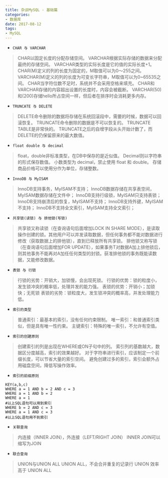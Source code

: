 ```yaml
---
title: 杂谈MySQL - 基础篇
categories:
- 数据库
date: 2017-08-12 
tags:
- MySQL
---
```

* `CHAR 与 VARCHAR`
>CHAR以固定长度的分配存储空间。
VARCHAR根据实际存储的数据来分配最终的存储空间。
VARCHAR类型的实际长度是它的值的实际长度+1。
CHAR(M)定义的列的长度为固定的，M取值可以为0～255之间。
VARCHAR(M)定义的列的长度为可变长字符串，M取值可以为0~65535之间。
CHAR当字符位数不足时，系统并不会采用空格来填充。
CHAR和VARCHAR存储的内容超出设置的长度时，内容会被截断。
VARCHAR(50)和(200)存储hello所占空间一样，但后者在排序时会消耗更多内存。

* `TRUNCATE 与 DELETE`
>DELETE命令删除的数据将存储在系统回滚段中，需要的时候，数据可以回滚恢复。
TRUNCATE命令删除的数据是不可以恢复的。
TRUNCATE TABLE是非常快的。
TRUNCATE之后的自增字段从头开始计数了，而DELETE的仍保留原来的最大数值。

* `float double 与 decimal`
>float，double非标准类型，在DB中保存的是近似值。
>Decimal则以字符串的形式保存数值。
>小数类型为 decimal，禁止使用 float 和 double。
>存储商品价格可以使用分作为单位，存储整数。

* `InnoDB 与 MyISAM`
>InnoDB支持事务，MyISAM不支持；
InnoDB数据存储在共享表空间，MyISAM数据存储在文件中；
InnoDB支持行级锁，MyISAM只支持表锁；
InnoDB支持崩溃后的恢复，MyISAM不支持；
InnoDB支持外键，MyISAM不支持；
InnoDB不支持全文索引，MyISAM支持全文索引；

* `共享锁(读锁) 与 排他锁(写锁)`
>共享锁又称读锁（在查询语句后面增加LOCK IN SHARE MODE），是读取操作创建的锁。其他用户可以并发读取数据，但任何事务都不能对数据进行修改（获取数据上的排他锁），直到已释放所有共享锁。
>排他锁又称写锁（在查询语句后面增加FOR UPDATE），如果事务T对数据A加上排他锁后，则其他事务不能再对A加任任何类型的封锁。获准排他锁的事务既能读数据，又能修改数据。

* `表锁 与 行锁`
>行锁的劣势：开销大，加锁慢，会出现死锁。
>行锁的优势：锁的粒度小，发生锁冲突的概率低，处理并发的能力强。
>表锁的优势：开销小；加锁快；无死锁 
>表锁的劣势：锁粒度大，发生锁冲突的概率高，并发处理能力低。

* `索引的类型`
>普通索引：最基本的索引，没有任何约束限制。
唯一索引：和普通索引类似，但是具有唯一性约束。
主键索引：特殊的唯一索引，不允许有空值。

* `索引的创建原则`
>创建索引的列是出现在WHERE或ON子句中的列。
>索引列的基数越大，数据区分度越高，索引的效果越好。
>对于字符串进行索引，应该制定一个前缀长度，可以节省大量的索引空间。
>避免创建过多的索引，索引会额外占用磁盘空间，降低写操作效率。

* `索引的前缀原则`
```
KEY(a,b,c)
WHERE a = 1 AND b = 2 AND c = 3
WHERE a = 1 AND b = 2
WHERE a = 1
#以上SQL语句可以用到索引
WHERE b = 2 AND c = 3
WHERE a = 1 AND c = 3
#以上SQL语句用不到索引
```
* `关联查询`
>内连接（INNER JOIN），外连接（LEFT/RIGHT JOIN）
>INNER JOIN可以缩写为JOIN

* `联合查询`
>UNION与UNION ALL
>UNION ALL，不会合并重复的记录行
>UNION 效率高于 UNION ALL





